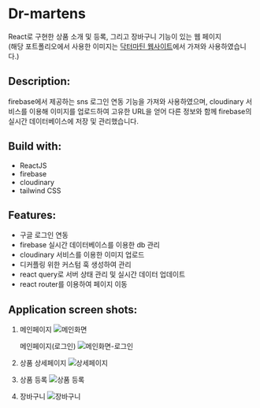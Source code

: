 # Dr-martens

React로 구현한 상품 소개 및 등록, 그리고 장바구니 기능이 있는 웹 페이지  
(해당 포트폴리오에서 사용한 이미지는 [닥터마틴 웹사이트](https://www.drmartens.co.kr/)에서 가져와 사용하였습니다.)

## Description:

firebase에서 제공하는 sns 로그인 연동 기능을 가져와 사용하였으며, cloudinary 서비스를 이용해 이미지를 업로드하여 고유한 URL을 얻어 다른 정보와 함께 firebase의 실시간 데이터베이스에 저장 및 관리했습니다.

## Build with:

- ReactJS
- firebase
- cloudinary
- tailwind CSS

## Features:

- 구글 로그인 연동
- firebase 실시간 데이터베이스를 이용한 db 관리
- cloudinary 서비스를 이용한 이미지 업로드
- 디커플링 위한 커스텀 훅 생성하여 관리
- react query로 서버 상태 관리 및 실시간 데이터 업데이트
- react router를 이용하여 페이지 이동

## Application screen shots:

1. 메인페이지
   ![메인화면](https://github.com/user-attachments/assets/7956549a-8463-47b5-adfb-45049c6546e0)

   메인페이지(로그인)
   ![메인화면-로그인](https://github.com/user-attachments/assets/2bfa1ea3-0d3d-4a8e-96e5-218c782de0f8)

2. 상품 상세페이지
   ![상세페이지](https://github.com/user-attachments/assets/32811418-5fe8-421a-bb9e-483225d56e00)

3. 상품 등록
   ![상품 등록](https://github.com/user-attachments/assets/8b0c6c42-03e0-4f56-b84f-fd60ef7a708b)

4. 장바구니
   ![장바구니](https://github.com/user-attachments/assets/c1e24566-dd1e-4aee-8f4e-6f0b987e0fd5)
